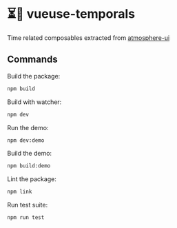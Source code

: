 # ⏳📅 vueuse-temporals

Time related composables extracted from [atmosphere-ui]() 

## Commands

Build the package:

```bash
npm build
```

Build with watcher:

```bash
npm dev
```

Run the demo:

```bash
npm dev:demo
```

Build the demo:

```bash
npm build:demo
```

Lint the package:

```bash
npm link
```

Run test suite:

```bash
npm run test
```

